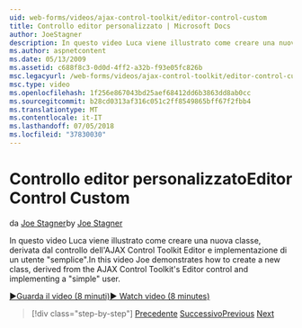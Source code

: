 ```yaml
---
uid: web-forms/videos/ajax-control-toolkit/editor-control-custom
title: Controllo editor personalizzato | Microsoft Docs
author: JoeStagner
description: In questo video Luca viene illustrato come creare una nuova classe, derivata dal controllo dell'AJAX Control Toolkit Editor e implementazione di un utente "semplice".
ms.author: aspnetcontent
ms.date: 05/13/2009
ms.assetid: c688f8c3-0d0d-4ff2-a32b-f93e05fc826b
msc.legacyurl: /web-forms/videos/ajax-control-toolkit/editor-control-custom
msc.type: video
ms.openlocfilehash: 1f256e867043bd25aef68412dd6b3863dd8ab0cc
ms.sourcegitcommit: b28cd0313af316c051c2ff8549865bff67f2fbb4
ms.translationtype: MT
ms.contentlocale: it-IT
ms.lasthandoff: 07/05/2018
ms.locfileid: "37830030"
---
```

<a name="editor-control-custom"></a><span data-ttu-id="bd4f7-103">Controllo editor personalizzato</span><span class="sxs-lookup"><span data-stu-id="bd4f7-103">Editor Control Custom</span></span>
====================
<span data-ttu-id="bd4f7-104">da [Joe Stagner](https://github.com/JoeStagner)</span><span class="sxs-lookup"><span data-stu-id="bd4f7-104">by [Joe Stagner](https://github.com/JoeStagner)</span></span>

<span data-ttu-id="bd4f7-105">In questo video Luca viene illustrato come creare una nuova classe, derivata dal controllo dell'AJAX Control Toolkit Editor e implementazione di un utente "semplice".</span><span class="sxs-lookup"><span data-stu-id="bd4f7-105">In this video Joe demonstrates how to create a new class, derived from the AJAX Control Toolkit's Editor control and implementing a "simple" user.</span></span>

[<span data-ttu-id="bd4f7-106">&#9654;Guarda il video (8 minuti)</span><span class="sxs-lookup"><span data-stu-id="bd4f7-106">&#9654; Watch video (8 minutes)</span></span>](https://channel9.msdn.com/Blogs/ASP-NET-Site-Videos/editor-control-custom)

> [!div class="step-by-step"]
> <span data-ttu-id="bd4f7-107">[Precedente](editor-control.md)
> [Successivo](create-a-new-custom-extender.md)</span><span class="sxs-lookup"><span data-stu-id="bd4f7-107">[Previous](editor-control.md)
[Next](create-a-new-custom-extender.md)</span></span>
